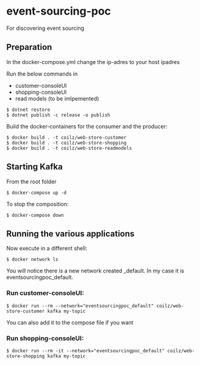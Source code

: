 # event-sourcing-poc
For discovering event sourcing

## Preparation
In the docker-compose.yml change the ip-adres to your host ipadres

Run the below commands in
- customer-consoleUI
- shopping-consoleUI
- read models (to be imlpemented)
```
$ dotnet restore
$ dotnet publish -c release -o publish
```

Build the docker-containers for the consumer and the producer:
```
$ docker build . -t coilz/web-store-customer
$ docker build . -t coilz/web-store-shopping
$ docker build . -t coilz/web-store-readmodels
```

## Starting Kafka
From the root folder
```
$ docker-compose up -d
```

To stop the composition:
```
$ docker-compose down
```

## Running the various applications
Now execute in a different shell:
```
$ docker network ls
```
You will notice there is a new network created <foldername>_default. In my case it is eventsourcingpoc_default.

### Run customer-consoleUI:
```
$ docker run --rm --network="eventsourcingpoc_default" coilz/web-store-customer kafka my-topic
```
You can also add it to the compose file if you want

### Run shopping-consoleUI:
```
$ docker run --rm -it --network="eventsourcingpoc_default" coilz/web-store-shopping kafka my-topic
```
